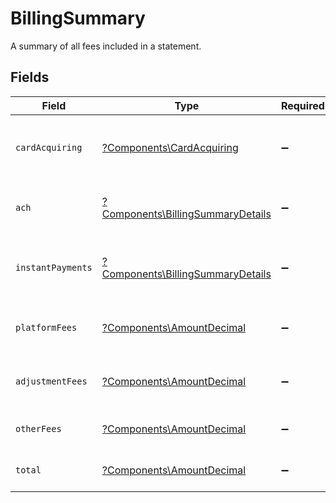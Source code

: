 # BillingSummary

A summary of all fees included in a statement.


## Fields

| Field                                                                                 | Type                                                                                  | Required                                                                              | Description                                                                           |
| ------------------------------------------------------------------------------------- | ------------------------------------------------------------------------------------- | ------------------------------------------------------------------------------------- | ------------------------------------------------------------------------------------- |
| `cardAcquiring`                                                                       | [?Components\CardAcquiring](../../Models/Components/CardAcquiring.md)                 | :heavy_minus_sign:                                                                    | A summary of card acquiring volume and fees.                                          |
| `ach`                                                                                 | [?Components\BillingSummaryDetails](../../Models/Components/BillingSummaryDetails.md) | :heavy_minus_sign:                                                                    | A summary of ACH volume and fees.                                                     |
| `instantPayments`                                                                     | [?Components\BillingSummaryDetails](../../Models/Components/BillingSummaryDetails.md) | :heavy_minus_sign:                                                                    | A summary of instant payment volume and fees.                                         |
| `platformFees`                                                                        | [?Components\AmountDecimal](../../Models/Components/AmountDecimal.md)                 | :heavy_minus_sign:                                                                    | The total amount of platform fees.                                                    |
| `adjustmentFees`                                                                      | [?Components\AmountDecimal](../../Models/Components/AmountDecimal.md)                 | :heavy_minus_sign:                                                                    | The total amount of adjustment fees.                                                  |
| `otherFees`                                                                           | [?Components\AmountDecimal](../../Models/Components/AmountDecimal.md)                 | :heavy_minus_sign:                                                                    | The total amount of other fees.                                                       |
| `total`                                                                               | [?Components\AmountDecimal](../../Models/Components/AmountDecimal.md)                 | :heavy_minus_sign:                                                                    | The total amount of all fees.                                                         |